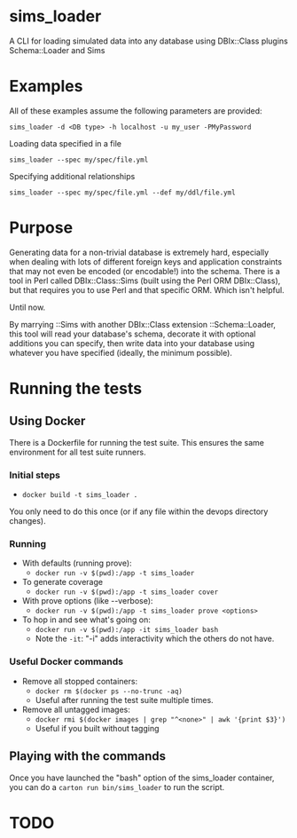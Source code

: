 # sims\_loader

A CLI for loading simulated data into any database using DBIx::Class plugins
Schema::Loader and Sims

# Examples

All of these examples assume the following parameters are provided:

    sims_loader -d <DB type> -h localhost -u my_user -PMyPassword

Loading data specified in a file

    sims_loader --spec my/spec/file.yml

Specifying additional relationships

    sims_loader --spec my/spec/file.yml --def my/ddl/file.yml

# Purpose

Generating data for a non-trivial database is extremely hard, especially when
dealing with lots of different foreign keys and application constraints that may
not even be encoded (or encodable!) into the schema. There is a tool in Perl
called DBIx::Class::Sims (built using the Perl ORM DBIx::Class), but that
requires you to use Perl and that specific ORM. Which isn't helpful.

Until now.

By marrying ::Sims with another DBIx::Class extension ::Schema::Loader, this
tool will read your database's schema, decorate it with optional additions you
can specify, then write data into your database using whatever you have
specified (ideally, the minimum possible).

# Running the tests

## Using Docker

There is a Dockerfile for running the test suite. This ensures the same
environment for all test suite runners.

### Initial steps

* `docker build -t sims_loader .`

You only need to do this once (or if any file within the devops directory
changes).

### Running

* With defaults (running prove):
  * `docker run -v $(pwd):/app -t sims_loader`
* To generate coverage
  * `docker run -v $(pwd):/app -t sims_loader cover`
* With prove options (like --verbose):
  * `docker run -v $(pwd):/app -t sims_loader prove <options>`
* To hop in and see what's going on:
  * `docker run -v $(pwd):/app -it sims_loader bash`
  * Note the `-it`: "-i" adds interactivity which the others do not have.

### Useful Docker commands

* Remove all stopped containers:
  * `docker rm $(docker ps --no-trunc -aq)`
  * Useful after running the test suite multiple times.
* Remove all untagged images:
  * `docker rmi $(docker images | grep "^<none>" | awk '{print $3}')`
  * Useful if you built without tagging

## Playing with the commands

Once you have launched the "bash" option of the sims\_loader container, you can
do a `carton run bin/sims_loader` to run the script.

# TODO

